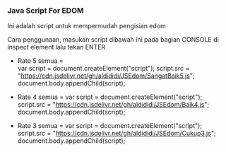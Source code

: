 ### Java Script For EDOM
Ini adalah script untuk mempermudah pengisian edom

Cara penggunaan, masukan script dibawah ini pada bagian CONSOLE di inspect element lalu tekan ENTER

* Rate 5 semua =  
var script = document.createElement("script");
script.src = "https://cdn.jsdelivr.net/gh/aldididi/JSEdom/SangatBaik5.js";
document.body.appendChild(script);

* Rate 4 semua = 
var script = document.createElement("script");
script.src = "https://cdn.jsdelivr.net/gh/aldididi/JSEdom/Baik4.js";
document.body.appendChild(script);

* Rate 3 semua =
var script = document.createElement("script");
script.src = "https://cdn.jsdelivr.net/gh/aldididi/JSEdom/Cukup3.js";
document.body.appendChild(script);